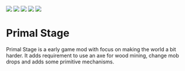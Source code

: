 ![](https://i.imgur.com/UzpR4Ds.png)
![](https://img.shields.io/github/issues/nanokulonq/PrimalStage?color=f9e7d0&labelColor=9e1616&style=for-the-badge) [![](https://img.shields.io/badge/-github-lightgrey?labelColor=9e1616&style=for-the-badge&logo=github&logoColor=white&color=f9e7d0)](https://github.com/nanokulonq/PrimalStage) ![](https://img.shields.io/badge/-discord-lightgrey?labelColor=9e1616&style=for-the-badge&logo=discord&logoColor=white&color=f9e7d0) [![](https://img.shields.io/badge/-twitch-lightgrey?labelColor=9e1616&style=for-the-badge&logo=twitch&logoColor=white&color=f9e7d0)](https://www.twitch.tv/nanokulon)
# Primal Stage
Primal Stage is a early game mod with focus on making the world a bit harder. It adds requirement to use an axe for wood mining, change mob drops and adds some primitive mechanisms.

